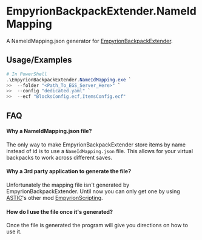 
# EmpyrionBackpackExtender.NameIdMapping

A NameIdMapping.json generator for [EmpyrionBackpackExtender](https://github.com/GitHub-TC/EmpyrionBackpackExtender).



## Usage/Examples

```powershell
# In PowerShell
.\EmpyrionBackpackExtender.NameIdMapping.exe `
>>  --folder "<Path_To_EGS_Server_Here>" `
>>  --config "dedicated.yaml" `
>>  --ecf "BlocksConfig.ecf,ItemsConfig.ecf"
```



## FAQ

#### Why a NameIdMapping.json file?

The only way to make EmpyrionBackpackExtender store items by name instead of id is to use a `NameIdMapping.json` file.
This allows for your virtual backpacks to work across different saves.

#### Why a 3rd party application to generate the file?

Unfortunately the mapping file isn't generated by EmpyrionBackpackExtender.
Until now you can only get one by using [ASTIC](https://github.com/GitHub-TC)'s other mod [EmpyrionScripting](https://github.com/GitHub-TC/EmpyrionScripting).


#### How do I use the file once it's generated?

Once the file is generated the program will give you directions on how to use it.
